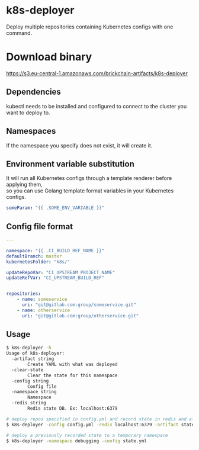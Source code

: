 # k8s-deployer
Deploy multiple repositories containing Kubernetes configs with one command.  

# Download binary  
https://s3.eu-central-1.amazonaws.com/brickchain-artifacts/k8s-deployer  

## Dependencies
kubectl needs to be installed and configured to connect to the cluster you want to deploy to.

## Namespaces
If the namespace you specify does not exist, it will create it.

## Environment variable substitution
It will run all Kubernetes configs through a template renderer before applying them,  
so you can use Golang template format variables in your Kubernetes configs.

```yaml
someParam: "{{ .SOME_ENV_VARIABLE }}"
``` 

## Config file format
```yaml
---

namespace: "{{ .CI_BUILD_REF_NAME }}"
defaultBranch: master
kubernetesFolder: "k8s/"

updateRepoVar: "CI_UPSTREAM_PROJECT_NAME"
updateRefVar: "CI_UPSTREAM_BUILD_REF"


repositories:
    - name: someservice
      uri: "git@gitlab.com:group/someservice.git"
    - name: otherservice
      uri: "git@gitlab.com:group/otherservice.git"

```

## Usage
```bash
$ k8s-deployer -h
Usage of k8s-deployer:
  -artifact string
        Create YAML with what was deployed
  -clear-state
        Clear the state for this namespace
  -config string
        Config file
  -namespace string
        Namespace
  -redis string
        Redis state DB. Ex: localhost:6379

# deploy repos specified in config.yml and record state in redis and also write an artifact file
$ k8s-deployer -config config.yml -redis localhost:6379 -artifact state.yml

# deploy a previously recorded state to a temporary namespace
$ k8s-deployer -namespace debugging -config state.yml
```
